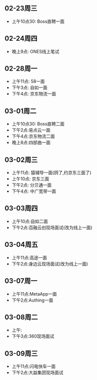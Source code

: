 ## 02-23周三
- 上午10点30: Boss直聘一面
## 02-24周四
- 晚上9点: ONES线上笔试
## 02-28周一
- 上午11点: 58一面
- 下午3点: 自如一面
- 下午4点: 京东物流一面
## 03-01周二
- 上午10点30: Boss直聘二面
- 下午2点:易点云一面
- 下午4点:京东物流二面
- 晚上8点:四部曲一面
## 03-02周三
- 上午11点: 猿辅导一面(鸽了,约京东三面了)
- 上午10点: 京东三面
- 下午2点: 分贝通一面
- 下午4点: 中广宽带一面
## 03-03周四
- 上午10点:自如二面
- 下午2点:百融云创现场面试(改为线上一面)
## 03-04周五
- 上午11点:高途一面
- 下午2点:身边云现场面试(改为线上一面)
## 03-07周一
- 上午11点:MetaApp一面
- 下午2点:Authing一面
## 03-08周二
- 上午:
- 下午3点:360现场面试
## 03-09周三
- 上午11点:闪电快车一面
- 下午2点:大益集团现场面试